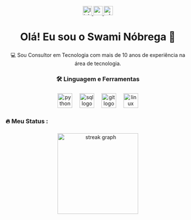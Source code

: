 <div align="center">
  <a href="https://www.linkedin.com/in/swaminobrega/" target="_blank">
    <img src="https://img.shields.io/static/v1?message=LinkedIn&logo=linkedin&label=&color=0077B5&logoColor=white&labelColor=&style=for-the-badge" height="25" alt="linkedin logo"  />
  </a>
  <a href="maito:nobrega.swami@gmail.com" target="_blank">
    <img src="https://img.shields.io/static/v1?message=Gmail&logo=gmail&label=&color=D14836&logoColor=white&labelColor=&style=for-the-badge" height="25" alt="gmail logo"  />
  </a>
  <a href="https://whatsa.me/5548992102702/?t=Ol%C3%A1,%20pode%20deixar%20sua%20mensagem%20que%20posteriormente%20retorno!" target="_blank">
    <img src="https://img.shields.io/static/v1?message=Whatsapp&logo=whatsapp&label=&color=25D366&logoColor=white&labelColor=&style=for-the-badge" height="25" alt="whatsapp logo"  />
  </a>
</div>

###

<h1 align="center">Olá! Eu sou o Swami Nóbrega 👋</h1>

###

<p align="center">💻 Sou Consultor em Tecnologia com mais de 10 anos de experiência na área de tecnologia.</p>

###

<h3 align="center">🛠 Linguagem e Ferramentas</h3>

###

<div align="center">
  <img src="https://cdn.jsdelivr.net/gh/devicons/devicon/icons/python/python-original.svg" height="40" alt="python logo"  />
  <img width="12" />
  <img src="https://cdn.jsdelivr.net/gh/devicons/devicon/icons/microsoftsqlserver/microsoftsqlserver-plain.svg" height="40" alt="sql logo"  />
  <img width="12" />
  <img src="https://cdn.jsdelivr.net/gh/devicons/devicon/icons/git/git-original.svg" height="40" alt="git logo"  />
  <img width="12" />
  <img src="https://cdn.jsdelivr.net/gh/devicons/devicon/icons/linux/linux-original.svg" height="40" alt="linux logo"  />
</div>

###

<h3 align="left">🔥   Meu Status :</h3>

###

<div align="center">
  <img src="https://streak-stats.demolab.com?user=swaminobrega&locale=en&mode=daily&theme=dark&hide_border=false&border_radius=5&order=3" height="220" alt="streak graph"  />
</div>

###
